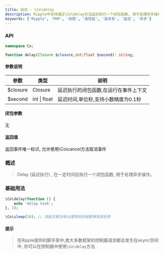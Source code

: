 ```yaml
---
title: 延迟 - \Co\delay
description: Ripple中支持通过\Co\delay方法延迟执行一个闭包函数, 用于处理异步操作。
keywords: ['Ripple', 'PHP', '协程', '高性能', '高并发', '延迟', '异步']
---
```


### API

```php
namespace Co;

function delay(Closure $closure,int|float $second): string;
```

#### 参数说明

| 参数       | 类型               | 说明                   |
|----------|------------------|----------------------|
| $closure | Closure          | 延迟执行的闭包函数,在运行在事件上下文  |
| $second  | int     \| float | 延迟时间,单位秒,支持小数精度为0.1秒 |

#### 闭包参数

无

#### 返回值

返回事件唯一标识, 允许使用\Co\cancel方法取消事件

### 概述

> Delay (延迟执行) , 在一定时间后执行一个闭包函数, 用于处理异步操作。

### 基础用法

```php
\Co\delay(function () {
    echo 'delay task';
}, 1);

\Co\sleep(10); // 挂起主程10秒以便其他协程能够完成任务
```

#### 提示

> 在Ripple提供的脚手架中,绝大多数框架的控制器请求都会发生在async空间中, 你可以在控制器中使用`\Co\delay`方法
